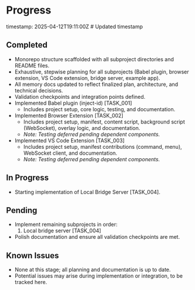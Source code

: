 # Progress
timestamp: 2025-04-12T19:11:00Z # Updated timestamp

## Completed
- Monorepo structure scaffolded with all subproject directories and README files.
- Exhaustive, stepwise planning for all subprojects (Babel plugin, browser extension, VS Code extension, bridge server, example app).
- All memory docs updated to reflect finalized plan, architecture, and technical decisions.
- Validation checkpoints and integration points defined.
- Implemented Babel plugin (inject-id) [TASK_001]
  - Includes project setup, core logic, testing, and documentation.
- Implemented Browser Extension [TASK_002]
  - Includes project setup, manifest, content script, background script (WebSocket), overlay logic, and documentation.
  - *Note: Testing deferred pending dependent components.*
- Implemented VS Code Extension [TASK_003]
  - Includes project setup, manifest contributions (command, menu), WebSocket client, and documentation.
  - *Note: Testing deferred pending dependent components.*

## In Progress
- Starting implementation of Local Bridge Server [TASK_004].

## Pending
- Implement remaining subprojects in order:
  1. Local bridge server [TASK_004]
- Polish documentation and ensure all validation checkpoints are met.

## Known Issues
- None at this stage; all planning and documentation is up to date.
- Potential issues may arise during implementation or integration, to be tracked here.
